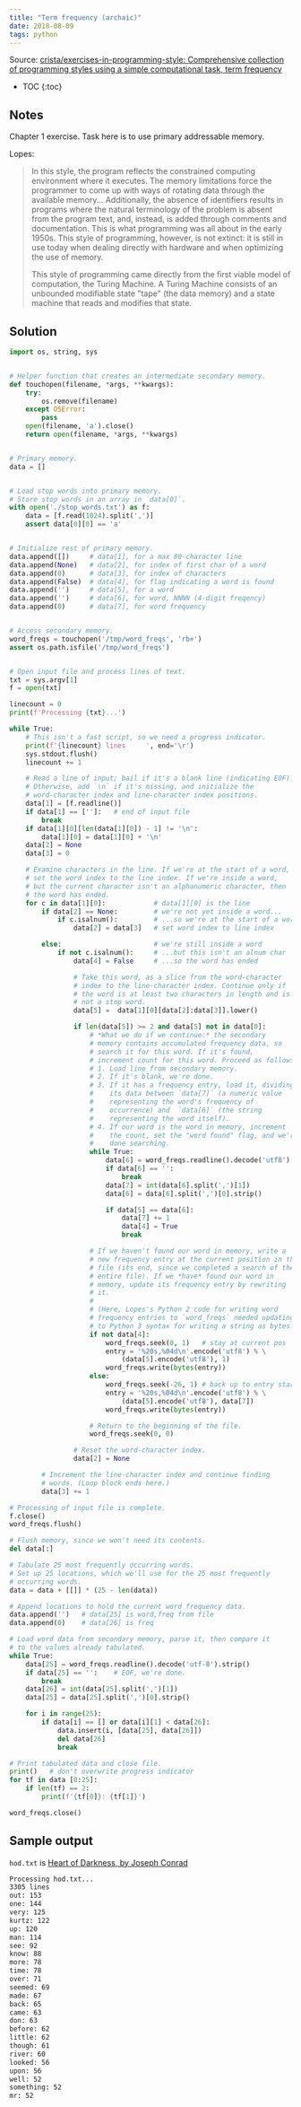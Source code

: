 ```yaml
---
title: "Term frequency (archaic)"
date: 2018-08-09
tags: python
---
```


Source: [crista/exercises-in-programming-style: Comprehensive collection of programming styles using a simple computational task, term frequency](https://github.com/crista/exercises-in-programming-style)

* TOC
{:toc}

## Notes

Chapter 1 exercise. Task here is to use primary addressable memory.

Lopes:
> In this style, the program reflects the constrained computing environment
> where it executes. The memory limitations force the programmer to come up with
> ways of rotating data through the available memory... Additionally, the
> absence of identifiers results in programs where the natural terminology of
> the problem is absent from the program text, and, instead, is added through
> comments and documentation. This is what programming was all about in the
> early 1950s. This style of programming, however, is not extinct: it is still
> in use today when dealing directly with hardware and when optimizing the use
> of memory.
>
> This style of programming came directly from the first viable model of
> computation, the Turing Machine. A Turing Machine consists of an unbounded
> modifiable state "tape" (the data memory) and a state machine that reads and
> modifies that state.


## Solution

```py
import os, string, sys


# Helper function that creates an intermediate secondary memory.
def touchopen(filename, *args, **kwargs):
    try:
        os.remove(filename)
    except OSError:
        pass
    open(filename, 'a').close()
    return open(filename, *args, **kwargs)


# Primary memory.
data = []


# Load stop words into primary memory.
# Store stop words in an array in `data[0]`.
with open('./stop_words.txt') as f:
    data = [f.read(1024).split(',')]
    assert data[0][0] == 'a'


# Initialize rest of primary memory.
data.append([])     # data[1], for a max 80-character line
data.append(None)   # data[2], for index of first char of a word
data.append(0)      # data[3], for index of characters
data.append(False)  # data[4], for flag indicating a word is found
data.append('')     # data[5], for a word
data.append('')     # data[6], for word, NNNN (4-digit freqency)
data.append(0)      # data[7], for word frequency


# Access secondary memory.
word_freqs = touchopen('/tmp/word_freqs', 'rb+')
assert os.path.isfile('/tmp/word_freqs')


# Open input file and process lines of text.
txt = sys.argv[1]
f = open(txt)

linecount = 0
print(f'Processing {txt}...')

while True:
    # This isn't a fast script, so we need a progress indicator.
    print(f'{linecount} lines     ', end='\r')
    sys.stdout.flush()
    linecount += 1

    # Read a line of input; bail if it's a blank line (indicating EOF).
    # Otherwise, add `\n` if it's missing, and initialize the
    # word-character index and line-character index positions.
    data[1] = [f.readline()]
    if data[1] == ['']:   # end of input file
        break
    if data[1][0][len(data[1][0]) - 1] != '\n':
        data[1][0] = data[1][0] + '\n'
    data[2] = None
    data[3] = 0

    # Examine characters in the line. If we're at the start of a word,
    # set the word index to the line index. If we're inside a word,
    # but the current character isn't an alphanumeric character, then
    # the word has ended.
    for c in data[1][0]:            # data[1][0] is the line
        if data[2] == None:         # we're not yet inside a word...
            if c.isalnum():         # ...so we're at the start of a word
                data[2] = data[3]   # set word index to line index

        else:                       # we're still inside a word
            if not c.isalnum():     # ...but this isn't an alnum char
                data[4] = False     # ...so the word has ended

                # Take this word, as a slice from the word-character
                # index to the line-character index. Continue only if
                # the word is at least two characters in length and is
                # not a stop word.
                data[5] =  data[1][0][data[2]:data[3]].lower()

                if len(data[5]) >= 2 and data[5] not in data[0]:
                    # *What we do if we continue:* the secondary
                    # memory contains accumulated frequency data, so
                    # search it for this word. If it's found,
                    # increment count for this word. Proceed as follows:
                    # 1. Load line from secondary memory.
                    # 2. If it's blank, we're done.
                    # 3. If it has a frequency entry, load it, dividing
                    #    its data between `data[7]` (a numeric value
                    #    representing the word's frequency of
                    #    occurrence) and  `data[6]` (the string
                    #    representing the word itself).
                    # 4. If our word is the word in memory, increment
                    #    the count, set the "word found" flag, and we're
                    #    done searching.
                    while True:
                        data[6] = word_freqs.readline().decode('utf8').strip()
                        if data[6] == '':
                            break
                        data[7] = int(data[6].split(',')[1])
                        data[6] = data[6].split(',')[0].strip()

                        if data[5] == data[6]:
                            data[7] += 1
                            data[4] = True
                            break

                    # If we haven't found our word in memory, write a
                    # new frequency entry at the current position in the
                    # file (its end, since we completed a search of the
                    # entire file). If we *have* found our word in
                    # memory, update its frequency entry by rewriting
                    # it.
                    #
                    # (Here, Lopes's Python 2 code for writing word
                    # frequency entries to `word_freqs` needed updating
                    # to Python 3 syntax for writing a string as bytes.)
                    if not data[4]:
                        word_freqs.seek(0, 1)   # stay at current pos
                        entry = '%20s,%04d\n'.encode('utf8') % \
                            (data[5].encode('utf8'), 1)
                        word_freqs.write(bytes(entry))
                    else:
                        word_freqs.seek(-26, 1) # back up to entry start
                        entry = '%20s,%04d\n'.encode('utf8') % \
                            (data[5].encode('utf8'), data[7])
                        word_freqs.write(bytes(entry))

                    # Return to the beginning of the file.
                    word_freqs.seek(0, 0)

                # Reset the word-character index.
                data[2] = None

        # Increment the line-character index and continue finding
        # words. (Loop block ends here.)
        data[3] += 1

# Processing of input file is complete.
f.close()
word_freqs.flush()

# Flush memory, since we won't need its contents.
del data[:]

# Tabulate 25 most frequently occurring words.
# Set up 25 locations, which we'll use for the 25 most frequently
# occurring words.
data = data + [[]] * (25 - len(data))

# Append locations to hold the current word frequency data.
data.append('')   # data[25] is word,freq from file
data.append(0)    # data[26] is freq

# Load word data from secondary memory, parse it, then compare it
# to the values already tabulated.
while True:
    data[25] = word_freqs.readline().decode('utf-8').strip()
    if data[25] == '':    # EOF, we're done.
        break
    data[26] = int(data[25].split(',')[1])
    data[25] = data[25].split(',')[0].strip()

    for i in range(25):
        if data[i] == [] or data[i][1] < data[26]:
            data.insert(i, [data[25], data[26]])
            del data[26]
            break

# Print tabulated data and close file.
print()   # don't overwrite progress indicator
for tf in data [0:25]:
    if len(tf) == 2:
        print(f'{tf[0]}: {tf[1]}')

word_freqs.close()
```


## Sample output

`hod.txt` is [Heart of Darkness, by Joseph Conrad](https://www.gutenberg.org/files/219/219-h/219-h.htm)

```sh
Processing hod.txt...
3305 lines
out: 153
one: 144
very: 125
kurtz: 122
up: 120
man: 114
see: 92
know: 88
more: 78
time: 78
over: 71
seemed: 69
made: 67
back: 65
came: 63
don: 63
before: 62
little: 62
though: 61
river: 60
looked: 56
upon: 56
well: 52
something: 52
mr: 52
```
